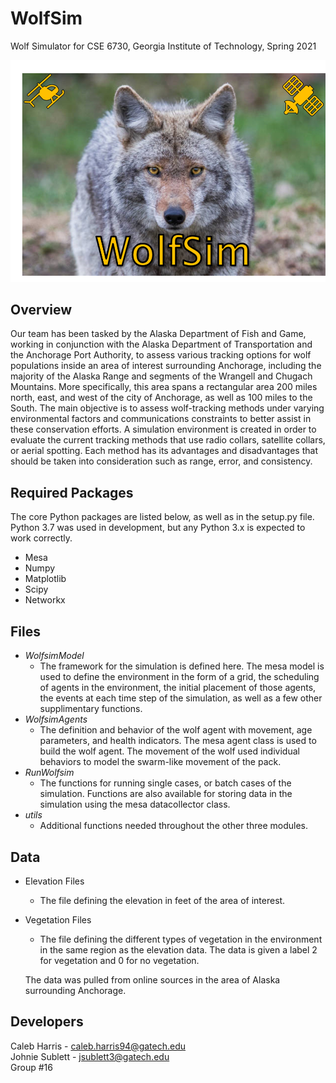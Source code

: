 # WolfSim

Wolf Simulator for CSE 6730, Georgia Institute of Technology, Spring 2021

![Wolfsim Logo](bin/WolfSim_Logo.png?raw=true "WolfSim Logo")

## Overview
Our team has been tasked by the Alaska Department of Fish and Game, working in conjunction with the Alaska Department of Transportation and the Anchorage Port Authority, to assess various tracking options for wolf populations inside an area of interest surrounding Anchorage, including the majority of the Alaska Range and segments of the Wrangell and Chugach Mountains.  More specifically, this area spans a rectangular area 200 miles north, east, and west of the city of Anchorage, as well as 100 miles to the South. The main objective is to assess wolf-tracking methods under varying environmental factors and communications constraints to better assist in these conservation efforts. A simulation environment is created in order to evaluate the current tracking methods that use radio collars, satellite collars, or aerial spotting.   Each method has its advantages and disadvantages that should be taken into consideration such as range, error, and consistency. 

## Required Packages
The core Python packages are listed below, as well as in the setup.py file. Python 3.7 was used in development, but any Python 3.x is expected to work correctly.
* Mesa
* Numpy
* Matplotlib
* Scipy
* Networkx


## Files
* *WolfsimModel*
    * The framework for the simulation is defined here. The mesa model is used to define the environment in the form of a grid, 
    the scheduling of agents in the environment, the initial placement of those agents, the events at each time step of the simulation, 
    as well as a few other supplimentary functions.
* *WolfsimAgents*
    * The definition and behavior of the wolf agent with movement, age parameters, and health indicators.
    The mesa agent class is used to build the wolf agent. The movement of the wolf used individual behaviors to
    model the swarm-like movement of the pack.
* *RunWolfsim*
    * The functions for running single cases, or batch cases of the simulation.
     Functions are also available for storing data in the simulation using the mesa datacollector class.
* *utils*
    * Additional functions needed throughout the other three modules.
## Data
* Elevation Files
    * The file defining the elevation in feet of the area of interest.
* Vegetation Files
    * The file defining the different types of vegetation in the environment in the same region as the elevation data. 
    The data is given a label 2 for vegetation and 0 for no vegetation.
    
    The data was pulled from online sources in the area of Alaska surrounding Anchorage.
 
## Developers
Caleb Harris - caleb.harris94@gatech.edu    
Johnie Sublett - jsublett3@gatech.edu   
Group #16